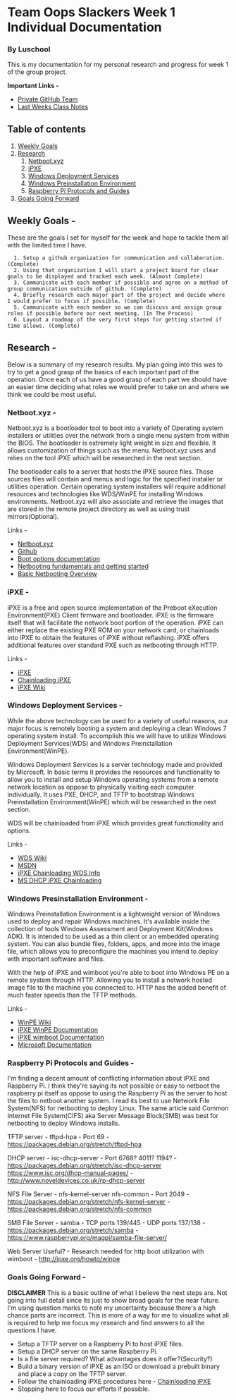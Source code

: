# Team Oops Slackers Week 1 Individual Documentation
### By Luschool

This is my documentation for my personal research and progress for week 1 of the group project.

**Important Links -**
* [Private GitHub Team](https://github.com/orgs/FOSSClass/teams/oops-slackers)
* [Last Weeks Class Notes](https://github.com/luschool/oopsslackerstemp/blob/master/Notes.md)

## Table of contents
1. [Weekly Goals](#goals)
2. [Research](#research)
   1. [Netboot.xyz](#netbootxyz)
   1. [iPXE](#ipxe)
   1. [Windows Deployment Services](#wds)
   1. [Windows Preinstallation Environment](#winpe)
   1. [Raspberry Pi Protocols and Guides](#raspbpi)
3. [Goals Going Forward](#future)

<a name="goals"></a>

## Weekly Goals - 

These are the goals I set for myself for the week and hope to tackle them all with the limited time I have.

      1. Setup a github organization for communication and collaboration. (Complete)
      2. Using that organization I will start a project board for clear goals to be displayed and tracked each week. (Almost Complete)
      3. Communicate with each member if possible and agree on a method of group communication outside of github. (Complete)
      4. Briefly research each major part of the project and decide where I would prefer to focus if possible. (Complete) 
      5. Communicate with each member so we can discuss and assign group roles if possible before our next meeting. (In The Process) 
      6. Layout a roadmap of the very first steps for getting started if time allows. (Complete)

<a name="research"></a>

## Research - 

Below is a summary of my research results. My plan going into this was to try to get a good grasp of the basics of each 
important part of the operation. Once each of us have a good grasp of each part we should have an easier time deciding
what roles we would prefer to take on and where we think we could be most useful. 

<a name="netbootxyz"></a>

### Netboot.xyz -  

Netboot.xyz is a bootloader tool to boot into a variety of Operating system installers or utilities over the network from 
a single menu system from within the BIOS. The bootloader is extremely light weight in size and flexible. It allows customization 
of things such as the menu. Netboot.xyz uses and relies on the tool iPXE which will be researched in the next section. 

The bootloader calls to a server that hosts the iPXE source files. Those sources files will contain and menus and logic for
the specified installer or utilities operation. Certain operating system installers will require additional resources
and technologies like WDS/WinPE for installing Windows environments. Netboot.xyz will also associate and retrieve the images 
that are stored in the remote project directory as well as using trust mirrors(Optional).

Links - 
* [Netboot.xyz](https://netboot.xyz/)
* [Github](https://github.com/antonym/netboot.xyz)
* [Boot options documentation](http://netbootxyz.readthedocs.io/en/latest/boot-ipxe/)
* [Netbooting fundamentals and getting started](http://networkboot.org/fundamentals/)
* [Basic Netbooting Overview](http://www.opsschool.org/en/latest/netbooting.html)

<a name="ipxe"></a>

### iPXE -  

iPXE is a free and open source implementation of the Preboot eXecution Environment(PXE) Client firmware and bootloader.
iPXE is the firmware itself that will facilitate the network boot portion of the operation. iPXE can either replace the 
existing PXE ROM on your network card, or chainloads into iPXE to obtain the features of iPXE without reflashing. 
iPXE offers additional features over standard PXE such as netbooting through HTTP.

Links -
* [iPXE](http://ipxe.org/start)
* [Chainloading iPXE](http://ipxe.org/howto/chainloading)
* [iPXE Wiki](https://en.wikipedia.org/wiki/IPXE)

<a name="wds"></a>

### Windows Deployment Services -  

While the above technology can be used for a variety of useful reasons, our major focus is remotely 
booting a system and deploying a clean Windows 7 operating system install. To accomplish this 
we will have to utilize Windows Deployment Services(WDS) and Windows Preinstallation Environment(WinPE).

Windows Deployment Services is a server technology made and provided by Microsoft. In basic terms it provides the 
resources and functionality to allow you to install and setup Windows operating systems from a remote network 
location as oppose to physically visiting each computer individually. It uses PXE, DHCP, and TFTP to bootstrap 
Windows Preinstallation Environment(WinPE) which will be researched in the next section.

WDS will be chainloaded from iPXE which provides great functionality and options. 

Links -
* [WDS Wiki](https://en.wikipedia.org/wiki/Windows_Deployment_Services)
* [MSDN](https://msdn.microsoft.com/en-us/library/cc265612.aspx)
* [iPXE Chainloading WDS Info](http://ipxe.org/appnote/chainload_wds)
* [MS DHCP iPXE Chainloading](http://ipxe.org/howto/msdhcp#pxe_chainloading)

<a name="winpe"></a>

### Windows Presinstallation Environment - 

Windows Preinstallation Environment is a lightweight version of Windows used to deploy and repair Windows machines. It's available 
inside the collection of tools Windows Assessment and Deployment Kit(Windows ADK). It is intended to be used as a thin client or
an embedded operating system. You can also bundle files, folders, apps, and more into the image file, which allows you to preconfigure
the machines you intend to deploy with important software and files. 

With the help of iPXE and wimboot you're able to boot into Windows PE on a remote system through HTTP. Allowing you to install 
a network hosted image file to the machine you connected to. HTTP has the added benefit of much faster speeds than the TFTP methods. 

Links - 
* [WinPE Wiki](https://en.wikipedia.org/wiki/Windows_Preinstallation_Environment)
* [iPXE WinPE Documentation](http://ipxe.org/howto/winpe)
* [iPXE wimboot Documentation](http://ipxe.org/wimboot)
* [Microsoft Documentation](https://docs.microsoft.com/en-us/windows-hardware/manufacture/desktop/winpe-intro)

<a name="raspbpi"></a>

### Raspberry Pi Protocols and Guides -  

I'm finding a decent amount of conflicting information about iPXE and Raspberry Pi. I think they're saying its not possible or easy
to netboot the raspberry pi itself as oppose to using the Raspberry Pi as the server to host the files to netboot another system.
I read its best to use Network File System(NFS) for netbooting to deploy Linux.
The same article said Common Internet File System(CIFS) aka Server Message Block(SMB) was best for netbooting to deploy Windows installs.

TFTP server - tftpd-hpa - Port 69 - https://packages.debian.org/stretch/tftpd-hpa

DHCP server - isc-dhcp-server - Port 6768? 4011? 1194? - https://packages.debian.org/stretch/isc-dhcp-server
https://www.isc.org/dhcp-manual-pages/ - http://www.noveldevices.co.uk/rp-dhcp-server

NFS File Server - nfs-kernel-server nfs-common - Port 2049 - https://packages.debian.org/stretch/nfs-kernel-server - 
https://packages.debian.org/stretch/nfs-common

SMB File Server - samba - TCP ports 139/445 - UDP ports 137/138 - https://packages.debian.org/stretch/samba - 
https://www.raspberrypi.org/magpi/samba-file-server/

Web Server Useful? - Research needed for http boot utilization with wimboot - http://ipxe.org/howto/winpe

<a name="future"></a>

### Goals Going Forward -  

**DISCLAIMER** This is a basic outline of what I believe the next steps are. Not going into full detail since its 
just to show broad goals for the near future. I'm using question marks to note my uncertainty because there's a 
high chance parts are incorrect. This is more of a way for me to visualize what all is required to help me focus 
my research and find answers to all the questions I have. 

* Setup a TFTP server on a Raspberry Pi to host iPXE files.
* Setup a DHCP server on the same Raspberry Pi.
* Is a file server required? What advantages does it offer?(Security?)
* Build a binary version of iPXE as an ISO or download a prebuilt binary and place a copy on the TFTP server.
* Follow the chainloading iPXE procedures here - [Chainloading iPXE](http://ipxe.org/howto/chainloading)
* Stopping here to focus our efforts if possible. 



